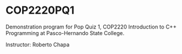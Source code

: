 # COP2220PQ1

Demonstration program for Pop Quiz 1, COP2220 Introduction to C++ Programming at Pasco-Hernando State College.

Instructor: Roberto Chapa
